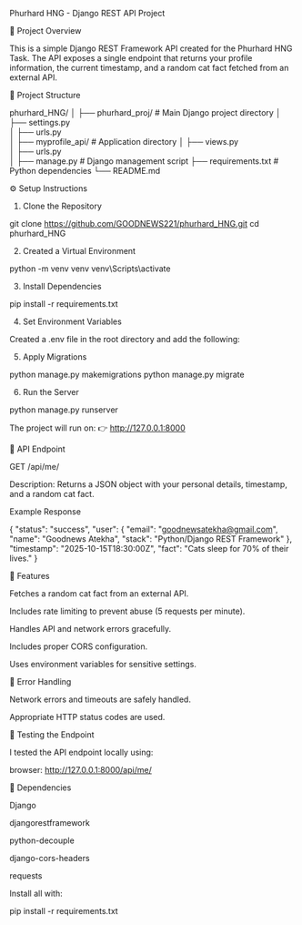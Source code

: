 Phurhard HNG - Django REST API Project

🚀 Project Overview

This is a simple Django REST Framework API created for the Phurhard HNG Task. The API exposes a single endpoint that returns your profile information, the current timestamp, and a random cat fact fetched from an external API.

📂 Project Structure

phurhard_HNG/
│
├── phurhard_proj/              # Main Django project directory
│   ├── settings.py            
│   ├── urls.py                 
│
├── myprofile_api/              # Application directory
│   ├── views.py               
│   ├── urls.py                 
│
├── manage.py                   # Django management script
├── requirements.txt            # Python dependencies
└── README.md                   

⚙️ Setup Instructions

1. Clone the Repository

git clone https://github.com/GOODNEWS221/phurhard_HNG.git
cd phurhard_HNG

2. Created a Virtual Environment

python -m venv venv
venv\Scripts\activate   

3. Install Dependencies

pip install -r requirements.txt

4. Set Environment Variables

Created a .env file in the root directory and add the following:



5. Apply Migrations

python manage.py makemigrations
python manage.py migrate

6. Run the Server

python manage.py runserver

The project will run on:
👉 http://127.0.0.1:8000

🧠 API Endpoint

GET /api/me/

Description: Returns a JSON object with your personal details, timestamp, and a random cat fact.

Example Response

{
  "status": "success",
  "user": {
    "email": "goodnewsatekha@gmail.com",
    "name": "Goodnews Atekha",
    "stack": "Python/Django REST Framework"
  },
  "timestamp": "2025-10-15T18:30:00Z",
  "fact": "Cats sleep for 70% of their lives."
}

🧰 Features

Fetches a random cat fact from an external API.

Includes rate limiting to prevent abuse (5 requests per minute).

Handles API and network errors gracefully.

Includes proper CORS configuration.

Uses environment variables for sensitive settings.


🐾 Error Handling

Network errors and timeouts are safely handled.

Appropriate HTTP status codes are used.


🧪 Testing the Endpoint

I tested the API endpoint locally using:

browser: http://127.0.0.1:8000/api/me/



🧱 Dependencies

Django

djangorestframework

python-decouple

django-cors-headers

requests

Install all with:

pip install -r requirements.txt





